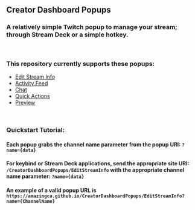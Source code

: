 ## Creator Dashboard Popups
### A relatively simple Twitch popup to manage your stream; through Stream Deck or a simple hotkey.

<p>&nbsp;</p>

### This repository currently supports these popups:
 - [Edit Stream Info](https://amazingca.github.io/CreatorDashboardPopups/EditStreamInfo)
 - [Activity Feed](https://amazingca.github.io/CreatorDashboardPopups/ActivityFeed)
 - [Chat](https://amazingca.github.io/CreatorDashboardPopups/Chat)
 - [Quick Actions](https://amazingca.github.io/CreatorDashboardPopups/QuickActions)
 - [Preview](https://amazingca.github.io/CreatorDashboardPopups/Preview)

<p>&nbsp;</p>

### Quickstart Tutorial:
#### Each popup grabs the channel name parameter from the popup URI: `?name={data}`

#### For keybind or Stream Deck applications, send the appropriate site URI: `/CreatorDashboardPopups/EditStreamInfo` with the appropriate channel name parameter: `?name={data}`
#### An example of a valid popup URL is `https://amazingca.github.io/CreatorDashboardPopups/EditStreamInfo?name={ChannelName}`
